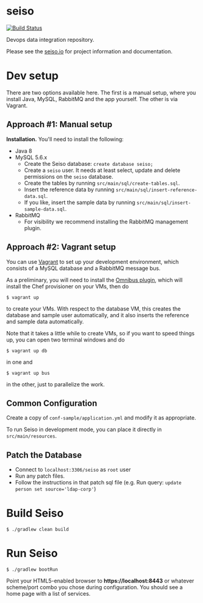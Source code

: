 seiso
=====

[![Build Status](https://travis-ci.org/ExpediaDotCom/seiso.svg?branch=master)](https://travis-ci.org/ExpediaDotCom/seiso)

Devops data integration repository.

Please see the [seiso.io](http://seiso.io) for project information and documentation.

Dev setup
=========

There are two options available here. The first is a manual setup, where you install Java, MySQL, RabbitMQ and the app yourself. The other is via Vagrant.

Approach #1: Manual setup
-------------------------

**Installation.** You'll need to install the following:

* Java 8
* MySQL 5.6.x
  * Create the Seiso database: `create database seiso;`
  * Create a `seiso` user. It needs at least select, update and delete permissions on the `seiso` database.
  * Create the tables by running `src/main/sql/create-tables.sql`.
  * Insert the reference data by running `src/main/sql/insert-reference-data.sql`.
  * If you like, insert the sample data by running `src/main/sql/insert-sample-data.sql`.
* RabbitMQ
  * For visibility we recommend installing the RabbitMQ management plugin.

Approach #2: Vagrant setup
--------------------------

You can use [Vagrant](https://www.vagrantup.com/) to set up your development environment, which consists of a MySQL database and a RabbitMQ message bus.

As a preliminary, you will need to install the [Omnibus plugin](https://github.com/opscode/vagrant-omnibus), which will install the Chef provisioner on your VMs, then do

    $ vagrant up

to create your VMs. With respect to the database VM, this creates the database and sample user automatically, and it also inserts the reference and sample data automatically.

Note that it takes a little while to create VMs, so if you want to speed things up, you can open two terminal windows and do

    $ vagrant up db

in one and

    $ vagrant up bus

in the other, just to parallelize the work.

Common Configuration
-------------

Create a copy of `conf-sample/application.yml` and modify it as appropriate.

To run Seiso in development mode, you can place it directly in `src/main/resources`.

Patch the Database
-------------

* Connect to `localhost:3306/seiso` as `root` user
* Run any patch files.
* Follow the instructions in that patch sql file (e.g. Run query: `update person set source='ldap-corp'`)


Build Seiso
===========

    $ ./gradlew clean build

Run Seiso
=========

    $ ./gradlew bootRun

Point your HTML5-enabled browser to **https://localhost:8443** or whatever scheme/port combo you chose during configuration. You should see a home page with a list of services.

